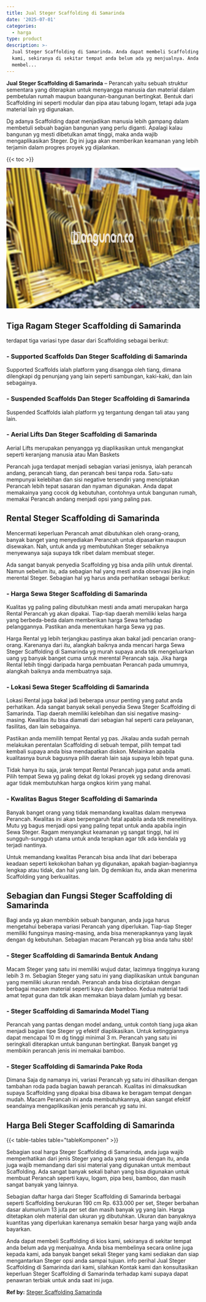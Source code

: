```yaml
---
title: Jual Steger Scaffolding di Samarinda
date: '2025-07-01'
categories:
  - harga
type: product
description: >-
  Jual Steger Scaffolding di Samarinda. Anda dapat membeli Scaffolding di kios
  kami, sekiranya di sekitar tempat anda belum ada yg menjualnya. Anda bisa
  membel...
---
```


**Jual Steger Scaffolding di Samarinda** – Perancah yaitu sebuah struktur sementara yang diterapkan untuk menyangga manusia dan material dalam pembetulan rumah maupun baangunan-bangunan bertingkat. Bentuk dari Scaffolding ini seperti modular dan pipa atau tabung logam, tetapi ada juga material lain yg digunakan.

Dg adanya Scaffolding dapat menjadikan manusia lebih gampang dalam membetuli sebuah bagian bangunan yang perlu diganti. Apalagi kalau bangunan yg mesti dibetulkan amat tinggi, maka anda wajib mengaplikasikan Steger. Dg ini juga akan memberikan keamanan yang lebih terjamin dalam progres proyek yg dijalankan.

{{< toc >}}

![Jual Steger Scaffolding di Samarinda](/images/sewa-scaffolding-steger-26.png)

## Tiga Ragam Steger Scaffolding di Samarinda

terdapat tiga variasi type dasar dari Scaffolding sebagai berikut:

### \- Supported Scaffolds Dan Steger Scaffolding di Samarinda

Supported Scaffolds ialah platform yang disangga oleh tiang, dimana dilengkapi dg penunjang yang lain seperti sambungan, kaki-kaki, dan lain sebagainya.

### \- Suspended Scaffolds Dan Steger Scaffolding di Samarinda

Suspended Scaffolds ialah platform yg tergantung dengan tali atau yang lain.

### \- Aerial Lifts Dan Steger Scaffolding di Samarinda

Aerial Lifts merupakan penyangga yg diaplikasikan untuk mengangkat seperti keranjang manusia atau Man Baskets

Perancah juga terdapat menjadi sebagian variasi jenisnya, ialah perancah andang, perancah tiang, dan perancah besi tanpa roda. Satu-satu mempunyai kelebihan dan sisi negative tersendiri yang menciptakan Perancah lebih tepat sasaran dan nyaman digunakan. Anda dapat memakainya yang cocok dg kebutuhan, contohnya untuk bangunan rumah, memakai Perancah andang menjadi opsi yang paling pas.

## Rental Steger Scaffolding di Samarinda

Mencermati keperluan Perancah amat dibutuhkan oleh orang-orang, banyak banget yang menyediakan Perancah untuk dipasarkan maupun disewakan. Nah, untuk anda yg membutuhkan Steger sebaiknya menyewanya saja supaya tdk ribet dalam membuat steger.

Ada sangat banyak penyedia Scaffolding yg bisa anda pilih untuk dirental. Namun sebelum itu, ada sebagian hal yang mesti anda observasi jika ingin merental Steger. Sebagian hal yg harus anda perhatikan sebagai berikut:

### \- Harga Sewa Steger Scaffolding di Samarinda

Kualitas yg paling paling dibutuhkan mesti anda amati merupakan harga Rental Perancah yg akan dipakai. Tiap-tiap daerah memiliki kelas harga yang berbeda-beda dalam memberikan harga Sewa terhadap pelanggannya. Pastikan anda menentukan harga Sewa yg pas.

Harga Rental yg lebih terjangkau pastinya akan bakal jadi pencarian orang-orang. Karenanya dari itu, alangkah baiknya anda mencari harga Sewa Steger Scaffolding di Samarinda yg murah supaya anda tdk mengeluarkan uang yg banyak banget cuma untuk merental Perancah saja. Jika harga Rental lebih tinggi daripada harga pembuatan Perancah pada umumnya, alangkah baiknya anda membuatnya saja.

### \- Lokasi Sewa Steger Scaffolding di Samarinda

Lokasi Rental juga bakal jadi beberapa unsur penting yang patut anda perhatikan. Ada sangat banyak sekali penyedia Sewa Steger Scaffolding di Samarinda. Tiap daerah memiliki kelebihan dan sisi negative masing-masing. Kwalitas itu bisa diamati dari sebagian hal seperti cara pelayanan, fasilitas, dan lain sebagainya.

Pastikan anda memilih tempat Rental yg pas. Jikalau anda sudah pernah melakukan perentalan Scaffolding di sebuah tempat, pilih tempat tadi kembali supaya anda bisa mendapatkan diskon. Melainkan apabila kualitasnya buruk bagusnya pilih daerah lain saja supaya lebih tepat guna.

Tidak hanya itu saja, jarak tempat Rental Perancah juga patut anda amati. Pilih tempat Sewa yg paling dekat dg lokasi proyek yg sedang direnovasi agar tidak membutuhkan harga ongkos kirim yang mahal.

### \- Kwalitas Bagus Steger Scaffolding di Samarinda

Banyak banget orang yang tidak memandang kwalitas dalam menyewa Perancah. Kwalitas ini akan berpengaruh fatal apabila anda tdk menelitinya. Mutu yg bagus menjadi opsi yang paling tepat untuk anda apabila ingin Sewa Steger. Ragam menyangkut keamanan yg sangat tinggi, hal ini sungguh-sungguh utama untuk anda terapkan agar tdk ada kendala yg terjadi nantinya.

Untuk memandang kwalitas Perancah bisa anda lihat dari beberapa keadaan seperti kekokohan bahan yg digunakan, apakah bagian-bagiannya lengkap atau tidak, dan hal yang lain. Dg demikian itu, anda akan menerima Scaffolding yang berkualitas.

## Sebagian dan Fungsi Steger Scaffolding di Samarinda

Bagi anda yg akan membikin sebuah bangunan, anda juga harus mengetahui beberapa variasi Perancah yang diperlukan. Tiap-tiap Steger memiliki fungsinya masing-masing, anda bisa menerapkannya yang layak dengan dg kebutuhan. Sebagian macam Perancah yg bisa anda tahu sbb!

### \- Steger Scaffolding di Samarinda Bentuk Andang

Macam Steger yang satu ini memiliki wujud datar, lazimnya tingginya kurang lebih 3 m. Sebagian Steger yang satu ini yang diaplikasikan untuk bangunan yang memiliki ukuran rendah. Perancah anda bisa diciptakan dengan berbagai macam material seperti kayu dan bamboo. Kedua material tadi amat tepat guna dan tdk akan memakan biaya dalam jumlah yg besar.

### \- Steger Scaffolding di Samarinda Model Tiang

Perancah yang pantas dengan model andang, untuk contoh tiang juga akan menjadi bagian tipe Steger yg efektif diaplikasikan. Untuk ketinggiannya dapat mencapai 10 m dg tinggi minimal 3 m. Perancah yang satu ini seringkali diterapkan untuk bangunan bertingkat. Banyak banget yg membikin perancah jenis ini memakai bamboo.

### \- Steger Scaffolding di Samarinda Pake Roda

Dimana Saja dg namanya ini, variasi Perancah yg satu ini dihasilkan dengan tambahan roda pada bagian bawah perancah. Kualitas ini dimaksudkan supaya Scaffolding yang dipakai bisa dibawa ke beragam tempat dengan mudah. Macam Perancah ini anda membutuhkannya, akan sangat efektif seandainya mengaplikasikan jenis perancah yg satu ini.

## Harga Beli Steger Scaffolding di Samarinda

{{< table-tables table="tableKomponen" >}}

Sebagian soal harga Steger Scaffolding di Samarinda, anda juga wajib memperhatikan dari jenis Steger yang ada yang sesuai dengan itu, anda juga wajib memandang dari sisi material yang digunakan untuk membaut Scaffolding. Ada sangat banyak sekali bahan yang bisa digunakan untuk membuat Perancah seperti kayu, logam, pipa besi, bamboo, dan masih sangat banyak yang lainnya.

Sebagian daftar harga dari Steger Scaffolding di Samarinda berbagai seperti Scaffolding berukuran 190 cm Rp. 633.000 per set, Steger berbahan dasar alumunium 13 juta per set dan masih banyak yg yang lain. Harga ditetapkan oleh material dan ukuran yg dibutuhkan. Ukuran dan banyaknya kuantitas yang diperlukan karenanya semakin besar harga yang wajib anda bayarkan.

Anda dapat membeli Scaffolding di kios kami, sekiranya di sekitar tempat anda belum ada yg menjualnya. Anda bisa membelinya secara online juga kepada kami, ada banyak banget sekali Steger yang kami sediakan dan siap mengantarkan Steger opsi anda sampai tujuan. info perihal Jual Steger Scaffolding di Samarinda dari kami, silahkan Kontak kami dan konsultasikan keperluan Steger Scaffolding di Samarinda terhadap kami supaya dapat penawran terbiak untuk anda saat ini juga.

**Ref by:** [Steger Scaffolding Samarinda](https://id.wikipedia.org/wiki/Steger)
